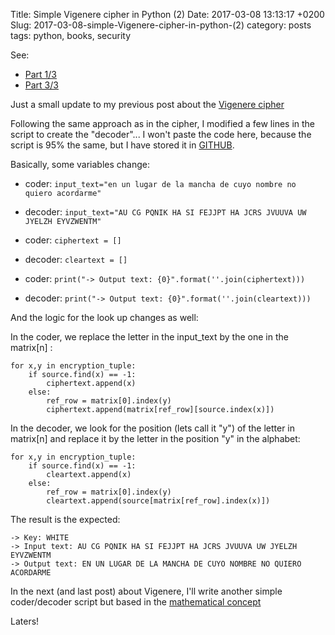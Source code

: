 Title: Simple Vigenere cipher in Python (2)
Date: 2017-03-08 13:13:17 +0200
Slug: 2017-03-08-simple-Vigenere-cipher-in-python-(2)
category: posts
tags: python, books, security

See:
- [Part 1/3](https://bynario.com/2017-03-07-simple-Vigenere-cipher-in-python.html) 
- [Part 3/3](https://bynario.com/2017-03-10-simple-Vigenere-cipher-in-python-(and-3).html)

Just a small update to my previous post about the [Vigenere cipher](https://bynario.com/2017-03-07-simple-Vigenere-cipher-in-python.html)

Following the same approach as in the cipher, I modified a few lines in the script to create the "decoder"... I won't paste the code here, because the script is 95% the same, but I have stored it in [GITHUB](https://github.com/psgonza/bynario/blob/master/simple_vinegere_cipher_decoder.py).

Basically, some variables change:

* coder: ```input_text="en un lugar de la mancha de cuyo nombre no quiero acordarme" ```
* decoder: ```input_text="AU CG PQNIK HA SI FEJJPT HA JCRS JVUUVA UW JYELZH EYVZWENTM" ```

* coder: ```ciphertext = [] ```
* decoder: ```cleartext = [] ```

* coder: ```print("-> Output text: {0}".format(''.join(ciphertext))) ```
* decoder: ```print("-> Output text: {0}".format(''.join(cleartext))) ```

And the logic for the look up changes as well:

In the coder, we replace the letter in the input_text by the one in the matrix[n] :

```
for x,y in encryption_tuple:
    if source.find(x) == -1: 
        ciphertext.append(x)
    else:
        ref_row = matrix[0].index(y)
        ciphertext.append(matrix[ref_row][source.index(x)])
```

In the decoder, we look for the position (lets call it "y") of the letter in matrix[n] and replace it by the letter in the position "y" in the alphabet:

```
for x,y in encryption_tuple:
    if source.find(x) == -1: 
        cleartext.append(x)
    else:
        ref_row = matrix[0].index(y)
        cleartext.append(source[matrix[ref_row].index(x)])
```        
   
The result is the expected:   

```
-> Key: WHITE
-> Input text: AU CG PQNIK HA SI FEJJPT HA JCRS JVUUVA UW JYELZH EYVZWENTM
-> Output text: EN UN LUGAR DE LA MANCHA DE CUYO NOMBRE NO QUIERO ACORDARME
```

In the next (and last post) about Vigenere, I'll write another simple coder/decoder script but based in the [mathematical  concept](https://en.wikipedia.org/wiki/Vigen%C3%A8re_cipher#Algebraic_description)

Laters!

